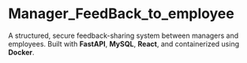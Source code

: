 # Manager_FeedBack_to_employee
  A structured, secure feedback-sharing system between managers and employees. Built with **FastAPI**, **MySQL**, **React**, and containerized using **Docker**.
